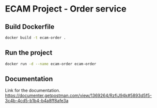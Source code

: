 # ECAM Project - Order service

## Build Dockerfile
```bash
docker build -t ecam-order .
```

## Run the project
```bash
docker run -d --name ecam-order ecam-order
```

## Documentation

Link for the documentation.
https://documenter.getpostman.com/view/1369264/RzfiJ94k#5893d5f5-3c4b-4cd5-b1b4-b4a8ff8afe3a